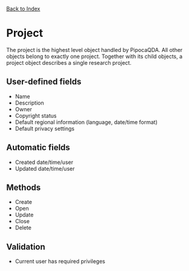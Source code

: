 [Back to Index](index.md)

# Project

The project is the highest level object handled by PipocaQDA. All other objects belong to exactly one project. Together with its child objects, a project object describes a single research project.

## User-defined fields

- Name
- Description
- Owner
- Copyright status
- Default regional information (language, date/time format)
- Default privacy settings

## Automatic fields

- Created date/time/user
- Updated date/time/user

## Methods

- Create
- Open
- Update
- Close
- Delete

## Validation

- Current user has required privileges

